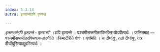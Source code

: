 ```yaml
---
index: 5.3.14
sutra: इतराभ्योऽपि दृश्यन्ते

---
```

_इतराभ्योऽपि दृश्यन्ते_ - इतराभ्यो ।ञपि दृश्यन्ते । पञ्चमीसप्तमीतरविभक्तिभ्योऽपीत्यर्थः । फलितमाह — पञ्चमीसप्तमीतरविभक्त्यन्तादपीति ।किमादे॑रिति शेषः । एवमिति । स दीर्घायुः, ततो दीर्घायुः, तत्र दीर्घीयुरित्याद्यूह्रमित्यर्थः । 